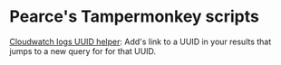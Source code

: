 # Pearce's Tampermonkey scripts

[Cloudwatch logs UUID helper](https://github.com/Pearcekieser/tampermonkey-scripts/raw/main/aws/cw-insights/cw-lambda-deep-dive.user.js): Add's link to a UUID in your results that jumps to a new query for for that UUID. 


